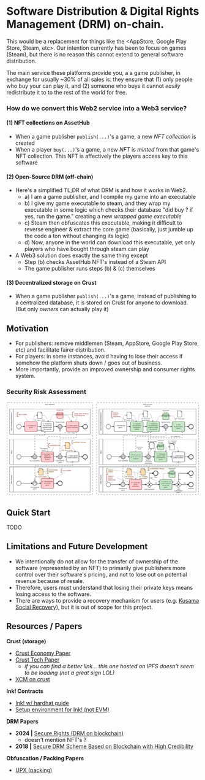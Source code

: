 # Software Distribution & Digital Rights Management (DRM) on-chain.

This would be a replacement for things like the <AppStore, Google Play Store, Steam, etc>. Our intention currently has been to focus on games (Steam), but there is no reason this cannot extend to general software distribution.

The main service these platforms provide you, a a game publisher, in exchange for usually ~30% of all sales is: they ensure that (1) only people who buy your <game> can play it, and (2) someone who buys it cannot *easily* redistribute it to to the rest of the world for free.

### How do we convert this Web2 service into a Web3 service?
#### (1) NFT collections on AssetHub
- When a game publisher `publish(...)`'s a game, a new *NFT collection* is created
- When a player `buy(...)`'s a game, a new *NFT* is *minted* from that game's NFT collection. This NFT is affectively the players access key to this software

#### (2) Open-Source DRM (off-chain)
- Here's a simplified TL;DR of what DRM is and how it works in Web2.
    - a) I am a game publisher, and I compile my game into an executable
    - b) I give my game executable to steam, and they wrap my executable in some logic which checks their database "did <player> buy <game>? if yes, run the game." creating a new *wrapped game executable*
    - c) Steam then obfuscates this executable, making it difficult to reverse engineer & extract the core game (basically, just jumble up the code a ton without changing its logic)
    - d) Now, anyone in the world can download this executable, yet only players who have bought <game> through steam can play <game>
- A Web3 solution does exactly the same thing except
    - Step (b) checks AssetHub NFT's instead of a Steam API
    - The game publisher runs steps (b) & (c) themselves

#### (3) Decentralized storage on Crust
- When a game publisher `publish(...)`'s a game, instead of publishing to a centralized database, it is stored on Crust for anyone to download. (But only *owners* can actually play it)

## Motivation

- For publishers: remove middlemen (Steam, AppStore, Google Play Store, etc) and facilitate fairer distribution.
- For players: in some instances, avoid having to lose their access if somehow the platform shuts down / goes out of business.
- More importantly, provide an improved ownership and consumer rights system.

### Security Risk Assessment

![Risk Assessment Comparison](/static/bpmn.svg)

## Quick Start

TODO

## Limitations and Future Development

- We intentionally do not allow for the transfer of ownership of the software (represented by an NFT) to primarily give publishers more control over their software's pricing, and not to lose out on potential revenue because of resale.
- Therefore, users must understand that losing their private keys means losing access to the software.
- There are ways to provide a recovery mechanism for users (e.g. [Kusama Social Recovery](https://wiki.polkadot.com/kusama/kusama-social-recovery/)), but it is out of scope for this project.

## Resources / Papers
**Crust (storage)**
- [Crust Economy Paper](https://crust.network/download/ecowhitepaper_en.pdf)
- [Crust Tech Paper](https://ipfsgw.live/ipfs/QmP9WqDYhreSuv5KJWzWVKZXJ4hc7y9fUdwC4u23SmqL6t)
    - *if you can find a better link... this one hosted on IPFS doesn't seem to be loading (not a great sign LOL)*
- [XCM on crust](https://wiki.crust.network/docs/en/buildXCMPBasedCrossChainSolution)

**Ink! Contracts**
- [Ink! w/ hardhat guide](https://use.ink/tutorials/ethereum-compatibility/hardhat-deployment/)
- [Setup environment for Ink! (not EVM)](https://use.ink/docs/v6/getting-started/setup/)

**DRM Papers**
- **2024 |** [Secure Rights (DRM on blockchain)](https://arxiv.org/abs/2403.06094)
    - doesn't mention NFT's ?
- **2018 |** [Secure DRM Scheme Based on Blockchain with
High Credibility](https://ietresearch.onlinelibrary.wiley.com/doi/pdf/10.1049/cje.2018.07.003)

**Obfuscation / Packing Papers**
- [UPX (packing)](https://github.com/upx/upx?tab=readme-ov-file)
